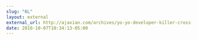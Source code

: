 ```yaml
---
slug: "6L"
layout: external
external_url: http://ajaxian.com/archives/yo-yo-developer-killer-cross-platform-mobile-web-apps-with-jo
date: 2010-10-07T10:34:13-05:00
---
```

